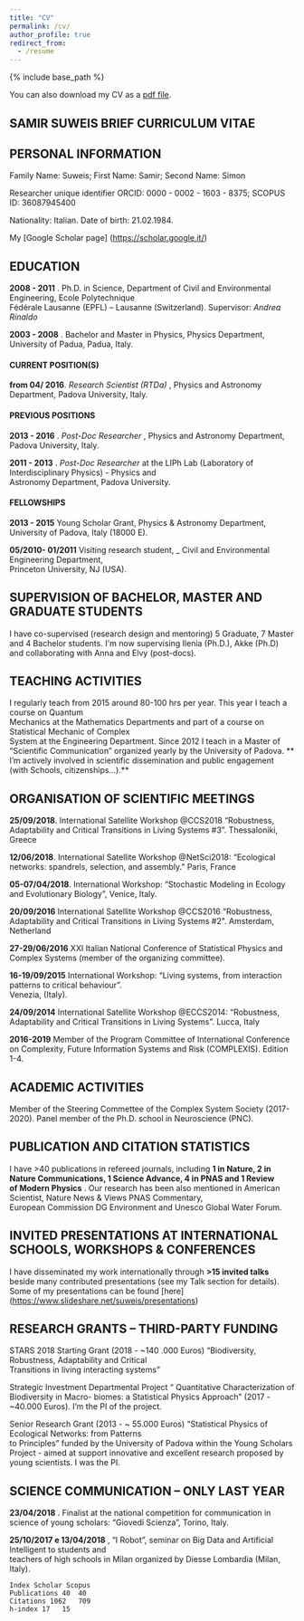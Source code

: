```yaml
---
title: "CV"
permalink: /cv/
author_profile: true
redirect_from:
  - /resume
---
```


{% include base_path %}

You can also download my CV as a [pdf file](/files/Suweis_Updated_Very-Short_CV.pdf).

## SAMIR	SUWEIS BRIEF CURRICULUM	VITAE

## PERSONAL	INFORMATION

Family	Name:	Suweis;	First	Name:	Samir;	Second	Name:	Simon

Researcher	unique	identifier ORCID: 	0000 - 0002 - 1603 - 8375;	SCOPUS	ID:	 36087945400	

Nationality:	Italian.	Date	of	birth:	21.02.1984.	

My [Google Scholar page] (https://scholar.google.it/)

## EDUCATION

**2008 - 2011** .	 Ph.D.	 in	 Science,	 Department	 of	 Civil	 and	 Environmental	 Engineering,	 Ecole	 Polytechnique	
Fédérale	Lausanne	(EPFL)	– Lausanne	(Switzerland).	Supervisor:	 _Andrea	Rinaldo_

**2003 - 2008** .	Bachelor	and	Master	in	Physics,	Physics	Department,	University	of	Padua,	Padua,	Italy.

#### CURRENT	POSITION(S)

**from	04/ 2016**. _Research	Scientist	(RTDa)_ ,	Physics	and	Astronomy	Department,	Padova	University,	Italy.	

#### PREVIOUS	POSITIONS

**2013 - 2016** .	 _Post-Doc	Researcher_ ,	Physics	and	Astronomy	Department,	Padova	University,	Italy.	

**2011 - 2013** .	 _Post-Doc	 Researcher_ at	 the	 LIPh	 Lab	 (Laboratory	 of	 Interdisciplinary	 Physics)	- Physics	 and	
Astronomy	Department,	Padova	University.

#### FELLOWSHIPS

**2013 - 2015** Young		Scholar Grant,	Physics	&	Astronomy	Department,	University	of	Padova,	Italy (18000 E).

**05/2010- 01/2011** Visiting	 research	 student,	_ Civil	 and	 Environmental	 Engineering	 Department,	
Princeton			University,	NJ	(USA).

## SUPERVISION	OF	BACHELOR,	MASTER	AND	GRADUATE	STUDENTS

I	have	co-supervised (research	design and	mentoring) 5	Graduate,	7	Master	and	4	Bachelor students. I'm now supervising Ilenia (Ph.D.), Akke (Ph.D) and collaborating with Anna and Elvy (post-docs).

## TEACHING	ACTIVITIES

I	 regularly	 teach	 from	 2015	 around	 80-100	 hrs	 per	 year.	 This	 year	 I	 teach	 a	 course	 on	 Quantum	
Mechanics	 at	 the	 Mathematics	 Departments	 and	 part	 of	 a	 course	 on	 Statistical	 Mechanic	 of	 Complex	
System	 at	 the	 Engineering	 Department.	 Since	 2012	 I	 teach	 in	 a	 Master	 of	“Scientific	 Communication”	
organized	yearly	by	the	University	of	Padova.	
** I’m	actively	involved	in	scientific	dissemination	and	public	engagement	(with	Schools,	citizenships...).**


## ORGANISATION	OF	SCIENTIFIC	MEETINGS

**25/09/2018**. International	 Satellite	 Workshop	 @CCS2018 “Robustness,	 Adaptability	 and	 Critical	Transitions	in	Living	Systems #3”.	Thessaloniki, Greece

**12/06/2018**. International	Satellite	Workshop @NetSci2018:	“Ecological	networks:	spandrels,	selection, and	assembly." Paris,	France

**05-07/04/2018**.	International	 Workshop:	 “Stochastic	 Modeling	 in	 Ecology	 and	 Evolutionary	 Biology”, Venice,	Italy.	

**20/09/2016** International	 Satellite	 Workshop	 @CCS2016	 “Robustness,	 Adaptability	 and	 Critical	 Transitions	 in	
Living	Systems #2". Amsterdam, Netherland

**27-29/06/2016** XXI	Italian	National	Conference	of	Statistical	Physics	and	Complex	Systems	(member	of the	organizing	committee).

**16-19/09/2015** International	Workshop: “Living	systems,	from	interaction	patterns	to	critical	behaviour”.		
Venezia, (Italy).	


**24/09/2014** International	Satellite	Workshop @ECCS2014:	 “Robustness,	 Adaptability	 and	 Critical	 Transitions	 in	
Living	Systems”. Lucca, Italy

**2016-2019** Member of the Program Committee of International Conference on Complexity, Future Information Systems and Risk (COMPLEXIS). Edition 1-4.

## ACADEMIC	ACTIVITIES	 
Member	of	the	Steering	Commettee	of	the	Complex	System Society	(2017-2020).
Panel member of the Ph.D. school in Neuroscience (PNC).

## PUBLICATION	AND	CITATION	STATISTICS

I	have	>40	 publications	in	refereed	journals,	including	 **1	in	Nature,	 2	 in	
Nature	Communications,	1	Science	Advance, 4	in	PNAS and 1	Review	
of	 Modern	 Physics** .	 Our	 research	 has	 been also	 mentioned	 in	
American	 Scientist,	 Nature	 News	 &	 Views	 PNAS	 Commentary,	
European	 Commission	 DG	 Environment	 and	 Unesco	 Global	 Water Forum.

## INVITED	PRESENTATIONS	AT	INTERNATIONAL	SCHOOLS,	WORKSHOPS	&	CONFERENCES

I	 have	 disseminated	 my	 work	 internationally	 through	 **>15	 invited	talks** beside many	contributed	
presentations (see my Talk section for details). Some of my presentations can be found [here] (https://www.slideshare.net/suweis/presentations)

## RESEARCH	GRANTS	– THIRD-PARTY	FUNDING

STARS	2018	Starting	Grant	(2018 - ~140 .000	Euros) “Biodiversity,	Robustness,	Adaptability	and	Critical	
Transitions in	living	interacting	systems”

Strategic	 Investment	 Departmental	 Project	 “ Quantitative	 Characterization	 of	 Biodiversity	 in	 Macro-
biomes:	a	Statistical	Physics	Approach”	 (2017 - ~40.000	Euros).	I’m	the	PI	of	the	project.

Senior	Research	Grant	(2013	- ~	55.000	Euros)	“Statistical	Physics	of	Ecological	Networks:	from	Patterns	
to	Principles”	funded	by	the	University	of	Padova	within	the	Young	Scholars	Project	- aimed	at	support	
innovative	and	excellent	research	proposed	by young	scientists.	I	was	the	PI.

## SCIENCE	COMMUNICATION	– ONLY	LAST	YEAR

**23/04/2018** .	 Finalist	 at	the	 national	 competition	 for	 communication	 in	 science	 of	 young	 scholars:
“Giovedi	Scienza”,	Torino,	Italy.	

**25/10/2017	 e	 13/04/2018** ,	“I Robot”,	seminar	 on Big	 Data	 and	Artificial	 Intelligent	 to	 students	 and	
teachers	of	high	schools	in	Milan organized	by Diesse	Lombardia (Milan,	Italy).

```
Index Scholar Scopus
Publications 40	 40	
Citations 1062	 709	
h-index 17	 15	
```


